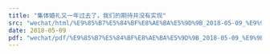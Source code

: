 ```yaml
---
title: "集体婚礼又一年过去了，我们的期待并没有实现"
src: "wechat/html/%E9%85%B7%E5%84%BF%E8%AE%BA%E5%9D%9B_2018-05-09_%E9%9B%86%E4%BD%93%E5%A9%9A%E7%A4%BC%E5%8F%88%E4%B8%80%E5%B9%B4%E8%BF%87%E5%8E%BB%E4%BA%86%EF%BC%8C%E6%88%91%E4%BB%AC%E7%9A%84%E6%9C%9F%E5%BE%85%E5%B9%B6%E6%B2%A1%E6%9C%89%E5%AE%9E%E7%8E%B0.html"
date: 2018-05-09
pdf: "wechat/pdf/%E9%85%B7%E5%84%BF%E8%AE%BA%E5%9D%9B_2018-05-09_%E9%9B%86%E4%BD%93%E5%A9%9A%E7%A4%BC%E5%8F%88%E4%B8%80%E5%B9%B4%E8%BF%87%E5%8E%BB%E4%BA%86%EF%BC%8C%E6%88%91%E4%BB%AC%E7%9A%84%E6%9C%9F%E5%BE%85%E5%B9%B6%E6%B2%A1%E6%9C%89%E5%AE%9E%E7%8E%B0.pdf"
---
```


